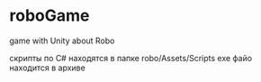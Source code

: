 # roboGame
game with Unity about Robo

скрипты по C# находятся в папке robo/Assets/Scripts
exe файо находится в архиве
